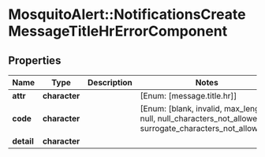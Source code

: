 # MosquitoAlert::NotificationsCreateMessageTitleHrErrorComponent


## Properties
Name | Type | Description | Notes
------------ | ------------- | ------------- | -------------
**attr** | **character** |  | [Enum: [message.title.hr]] 
**code** | **character** |  | [Enum: [blank, invalid, max_length, null, null_characters_not_allowed, surrogate_characters_not_allowed]] 
**detail** | **character** |  | 


